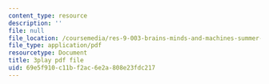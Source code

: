 ```yaml
---
content_type: resource
description: ''
file: null
file_location: /coursemedia/res-9-003-brains-minds-and-machines-summer-course-summer-2015/69e5f910c11bf2ac6e2a808e23fdc217_FndNHiuFeFU.pdf
file_type: application/pdf
resourcetype: Document
title: 3play pdf file
uid: 69e5f910-c11b-f2ac-6e2a-808e23fdc217
---
```

